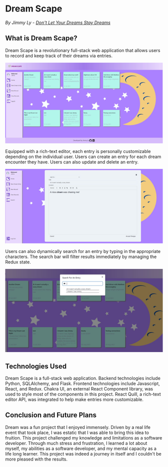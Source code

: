# Dream Scape

<em>By Jimmy Ly - [Don't Let Your Dreams Stay Dreams](https://dream-scape.herokuapp.com/)</em>

## What is Dream Scape?

Dream Scape is a revolutionary full-stack web application that allows users to record and keep track of their dreams via entries. 

![](https://github.com/lyjimmy1/Dream_Scape/blob/main/assets/dreamscapeHome.JPG)

Equipped with a rich-text editor, each entry is personally customizable depending on the individual user. Users can create an entry for each dream encounter they have. Users can also update and delete an entry. 

![](https://github.com/lyjimmy1/Dream_Scape/blob/main/assets/dreamscapeUpdate.JPG)

Users can also dynamically search for an entry by typing in the appropriate characters. The search bar will filter results immediately by managing the Redux state.

![](https://github.com/lyjimmy1/Dream_Scape/blob/main/assets/dreamscapesearch.JPG)





## Technologies Used

Dream Scape is a full-stack web application. Backend technologies include Python, SQLAlchemy, and Flask. Frontend technologies include Javascript, React, and Redux. Chakra UI, an external React Component library, was used to style most of the components in this project. React Quill, a rich-text editor API, was integrated to help make entries more customizable.

## Conclusion and Future Plans

Dream was a fun project that I enjoyed immensely. Driven by a real life event that took place, I was estatic that I was able to bring this idea to fruition. This project challenged my knowledge and limitations as a software developer. Through much stress and frustration, I learned a lot about myself, my abilities as a software developer, and my mental capacity as a life long learner. This project was indeed a journey in itself and I couldn't be more pleased with the results. 



